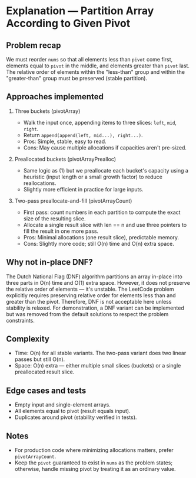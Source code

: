 Explanation — Partition Array According to Given Pivot
======================================================

Problem recap
--------------

We must reorder `nums` so that all elements less than `pivot` come first, elements equal to `pivot` in the middle, and elements greater than `pivot` last. The relative order of elements within the "less-than" group and within the "greater-than" group must be preserved (stable partition).

Approaches implemented
----------------------

1) Three buckets (pivotArray)
   - Walk the input once, appending items to three slices: `left`, `mid`, `right`.
   - Return `append(append(left, mid...), right...)`.
   - Pros: Simple, stable, easy to read.
   - Cons: May cause multiple allocations if capacities aren't pre-sized.

2) Preallocated buckets (pivotArrayPrealloc)
   - Same logic as (1) but we preallocate each bucket's capacity using a heuristic (input length or a small growth factor) to reduce reallocations.
   - Slightly more efficient in practice for large inputs.

3) Two-pass preallocate-and-fill (pivotArrayCount)
   - First pass: count numbers in each partition to compute the exact size of the resulting slice.
   - Allocate a single result slice with len == n and use three pointers to fill the result in one more pass.
   - Pros: Minimal allocations (one result slice), predictable memory.
   - Cons: Slightly more code; still O(n) time and O(n) extra space.

Why not in-place DNF?
----------------------

The Dutch National Flag (DNF) algorithm partitions an array in-place into three parts in O(n) time and O(1) extra space. However, it does not preserve the relative order of elements — it's unstable. The LeetCode problem explicitly requires preserving relative order for elements less than and greater than the pivot. Therefore, DNF is not acceptable here unless stability is relaxed. For demonstration, a DNF variant can be implemented but was removed from the default solutions to respect the problem constraints.

Complexity
----------

- Time: O(n) for all stable variants. The two-pass variant does two linear passes but still O(n).
- Space: O(n) extra — either multiple small slices (buckets) or a single preallocated result slice.

Edge cases and tests
--------------------

- Empty input and single-element arrays.
- All elements equal to pivot (result equals input).
- Duplicates around pivot (stability verified in tests).

Notes
-----

- For production code where minimizing allocations matters, prefer `pivotArrayCount`.
- Keep the `pivot` guaranteed to exist in `nums` as the problem states; otherwise, handle missing pivot by treating it as an ordinary value.
